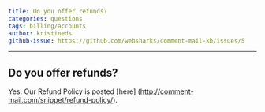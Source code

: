 ```yaml
title: Do you offer refunds?
categories: questions
tags: billing/accounts
author: kristineds
github-issue: https://github.com/websharks/comment-mail-kb/issues/5
```
---

## Do you offer refunds?

Yes. Our Refund Policy is posted [here] (http://comment-mail.com/snippet/refund-policy/).
